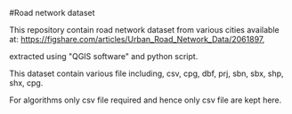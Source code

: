 #Road network dataset

This repository contain road network dataset from various cities available at: https://figshare.com/articles/Urban_Road_Network_Data/2061897, 

extracted using "QGIS software" and python script.

This dataset contain various file including, 
csv, cpg, dbf, prj, sbn, sbx, shp, shx, cpg.

For algorithms only csv file required and hence only csv file are kept here.
